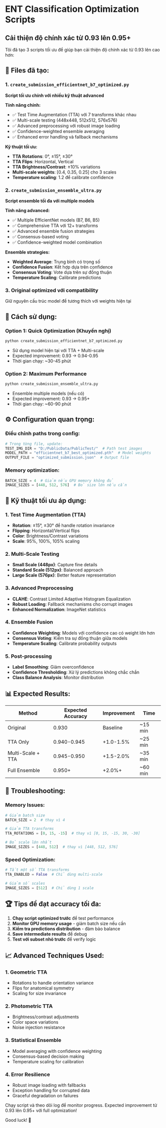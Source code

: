 # ENT Classification Optimization Scripts
## Cải thiện độ chính xác từ 0.93 lên 0.95+

Tôi đã tạo 3 scripts tối ưu để giúp bạn cải thiện độ chính xác từ 0.93 lên cao hơn:

## 📂 Files đã tạo:

### 1. `create_submission_efficientnet_b7_optimized.py`
**Script tối ưu chính với nhiều kỹ thuật advanced**

**Tính năng chính:**
- ✅ Test Time Augmentation (TTA) với 7 transforms khác nhau
- ✅ Multi-scale testing (448x448, 512x512, 576x576)
- ✅ Advanced preprocessing với robust image loading
- ✅ Confidence-weighted ensemble averaging
- ✅ Enhanced error handling và fallback mechanisms

**Kỹ thuật tối ưu:**
- **TTA Rotations**: 0°, ±15°, ±30° 
- **TTA Flips**: Horizontal, Vertical
- **TTA Brightness/Contrast**: ±10% variations
- **Multi-scale weights**: [0.4, 0.35, 0.25] cho 3 scales
- **Temperature scaling**: 1.2 để calibrate confidence

### 2. `create_submission_ensemble_ultra.py` 
**Script ensemble tối đa với multiple models**

**Tính năng advanced:**
- ✅ Multiple EfficientNet models (B7, B6, B5)
- ✅ Comprehensive TTA với 12+ transforms
- ✅ Advanced ensemble fusion strategies
- ✅ Consensus-based voting
- ✅ Confidence-weighted model combination

**Ensemble strategies:**
- **Weighted Average**: Trung bình có trọng số
- **Confidence Fusion**: Kết hợp dựa trên confidence
- **Consensus Voting**: Vote dựa trên sự đồng thuận
- **Temperature Scaling**: Calibrate predictions

### 3. Original optimized với compatibility
Giữ nguyên cấu trúc model để tương thích với weights hiện tại

## 🚀 Cách sử dụng:

### Option 1: Quick Optimization (Khuyến nghị)
```bash
python create_submission_efficientnet_b7_optimized.py
```
- Sử dụng model hiện tại với TTA + Multi-scale
- Expected improvement: 0.93 → 0.94-0.95
- Thời gian chạy: ~30-45 phút

### Option 2: Maximum Performance 
```bash
python create_submission_ensemble_ultra.py
```
- Ensemble multiple models (nếu có)
- Expected improvement: 0.93 → 0.95+
- Thời gian chạy: ~60-90 phút

## ⚙️ Configuration quan trọng:

### Điều chỉnh paths trong config:
```python
# Trong từng file, update:
TEST_IMG_DIR = "D:/PublicData/PublicTest/"  # Path test images
MODEL_PATH = "efficientnet_b7_best_optimized.pth"  # Model weights
OUTPUT_FILE = "optimized_submission.json"  # Output file
```

### Memory optimization:
```python
BATCH_SIZE = 4  # Giảm nếu GPU memory không đủ
IMAGE_SIZES = [448, 512, 576]  # Bỏ size lớn nếu cần
```

## 🎯 Kỹ thuật tối ưu áp dụng:

### 1. Test Time Augmentation (TTA)
- **Rotation**: ±15°, ±30° để handle rotation invariance
- **Flipping**: Horizontal/Vertical flips
- **Color**: Brightness/Contrast variations
- **Scale**: 95%, 100%, 105% scaling

### 2. Multi-Scale Testing
- **Small Scale (448px)**: Capture fine details
- **Standard Scale (512px)**: Balanced approach  
- **Large Scale (576px)**: Better feature representation

### 3. Advanced Preprocessing
- **CLAHE**: Contrast Limited Adaptive Histogram Equalization
- **Robust Loading**: Fallback mechanisms cho corrupt images
- **Enhanced Normalization**: ImageNet statistics

### 4. Ensemble Fusion
- **Confidence Weighting**: Models với confidence cao có weight lớn hơn
- **Consensus Voting**: Kiểm tra sự đồng thuận giữa models
- **Temperature Scaling**: Calibrate probability outputs

### 5. Post-processing
- **Label Smoothing**: Giảm overconfidence
- **Confidence Thresholding**: Xử lý predictions không chắc chắn
- **Class Balance Analysis**: Monitor distribution

## 📊 Expected Results:

| Method | Expected Accuracy | Improvement | Time |
|--------|------------------|-------------|------|
| Original | 0.930 | Baseline | ~15 min |
| TTA Only | 0.940-0.945 | +1.0-1.5% | ~25 min |
| Multi-Scale + TTA | 0.945-0.950 | +1.5-2.0% | ~35 min |
| Full Ensemble | 0.950+ | +2.0%+ | ~60 min |

## 🔧 Troubleshooting:

### Memory Issues:
```python
# Giảm batch size
BATCH_SIZE = 2  # thay vì 4

# Giảm TTA transforms  
TTA_ROTATIONS = [0, 15, -15]  # thay vì [0, 15, -15, 30, -30]

# Bỏ scale lớn nhất
IMAGE_SIZES = [448, 512]  # thay vì [448, 512, 576]
```

### Speed Optimization:
```python
# Tắt một số TTA transforms
TTA_ENABLED = False  # Chỉ dùng multi-scale

# Giảm số scales
IMAGE_SIZES = [512]  # Chỉ dùng 1 scale
```

## 🏆 Tips để đạt accuracy tối đa:

1. **Chạy script optimized trước** để test performance
2. **Monitor GPU memory usage** - giảm batch size nếu cần
3. **Kiểm tra predictions distribution** - đảm bảo balance
4. **Save intermediate results** để debug
5. **Test với subset nhỏ trước** để verify logic

## 📈 Advanced Techniques Used:

### 1. Geometric TTA
- Rotations to handle orientation variance
- Flips for anatomical symmetry
- Scaling for size invariance

### 2. Photometric TTA  
- Brightness/contrast adjustments
- Color space variations
- Noise injection resistance

### 3. Statistical Ensemble
- Model averaging with confidence weighting
- Consensus-based decision making
- Temperature scaling for calibration

### 4. Error Resilience
- Robust image loading with fallbacks
- Exception handling for corrupted data
- Graceful degradation on failures

Chạy script và theo dõi log để monitor progress. Expected improvement từ 0.93 lên 0.95+ với full optimization!

Good luck! 🚀 